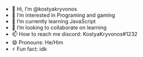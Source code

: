 - 👋 Hi, I’m @kostyakryvonos
- 👀 I’m interested in Programing and gaming
- 🌱 I’m currently learning JavaScript
- 💞️ I’m looking to collaborate on learning
- 📫 How to reach me discord: KostyaKryvonos#1232
- 😄 Pronouns: He/Him
- ⚡ Fun fact: idk

<!---
kostyakryvonos/kostyakryvonos is a ✨ special ✨ repository because its `README.md` (this file) appears on your GitHub profile.
You can click the Preview link to take a look at your changes.
--->
